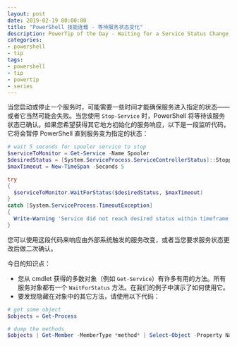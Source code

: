 ```yaml
---
layout: post
date: 2019-02-19 00:00:00
title: "PowerShell 技能连载 - 等待服务状态变化"
description: PowerTip of the Day - Waiting for a Service Status Change
categories:
- powershell
- tip
tags:
- powershell
- tip
- powertip
- series
---
```

当您启动或停止一个服务时，可能需要一些时间才能确保服务进入指定的状态——或者它当然可能会失败。当您使用 `Stop-Service` 时，PowerShell 将等待该服务状态已确认。如果您希望获得其它地方初始化的服务响应，以下是一段监听代码，它将会暂停 PowerShell 直到服务变为指定的状态：

```powershell
# wait 5 seconds for spooler service to stop
$serviceToMonitor = Get-Service -Name Spooler
$desiredStatus = [System.ServiceProcess.ServiceControllerStatus]::Stopped
$maxTimeout = New-TimeSpan -Seconds 5

try
{
  $serviceToMonitor.WaitForStatus($desiredStatus, $maxTimeout)
}
catch [System.ServiceProcess.TimeoutException]
{
  Write-Warning 'Service did not reach desired status within timeframe.'
}
```

您可以使用这段代码来响应由外部系统触发的服务改变，或者当您要求服务状态更改后做二次确认。

今日的知识点：

* 您从 cmdlet 获得的多数对象（例如 `Get-Service`）有许多有用的方法。所有服务对象都有一个 `WaitForStatus` 方法。在我们的例子中演示了如何使用它。
* 要发现隐藏在对象中的其它方法，请使用以下代码：

```powershell
# get some object
$objects = Get-Process

# dump the methods
$objects | Get-Member -MemberType *method* | Select-Object -Property Name, Definition
```

<!--本文国际来源：[Waiting for a Service Status Change](https://community.idera.com/database-tools/powershell/powertips/b/tips/posts/waiting-for-a-service-status-change)-->
